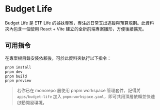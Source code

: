 # Budget Life

Budget Life 是 ETF Life 的姊妹專案，專注於日常支出追蹤與預算規劃。此資料夾內包含一個使用 React + Vite 建立的全新前端專案雛形，方便後續擴充。

## 可用指令

在專案根目錄安裝依賴後，可於此資料夾執行以下指令：

```bash
pnpm install
pnpm dev
pnpm build
pnpm preview
```

> 若你已在 monorepo 層使用 pnpm workspace 管理套件，記得將 `apps/budget-life` 加入 `pnpm-workspace.yaml`，即可共用頂層依賴並快速啟動開發環境。
